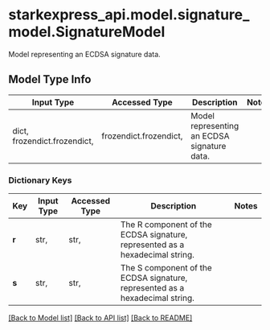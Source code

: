 # starkexpress_api.model.signature_model.SignatureModel

Model representing an ECDSA signature data.

## Model Type Info
Input Type | Accessed Type | Description | Notes
------------ | ------------- | ------------- | -------------
dict, frozendict.frozendict,  | frozendict.frozendict,  | Model representing an ECDSA signature data. | 

### Dictionary Keys
Key | Input Type | Accessed Type | Description | Notes
------------ | ------------- | ------------- | ------------- | -------------
**r** | str,  | str,  | The R component of the ECDSA signature, represented as a hexadecimal string. | 
**s** | str,  | str,  | The S component of the ECDSA signature, represented as a hexadecimal string. | 

[[Back to Model list]](../../README.md#documentation-for-models) [[Back to API list]](../../README.md#documentation-for-api-endpoints) [[Back to README]](../../README.md)

